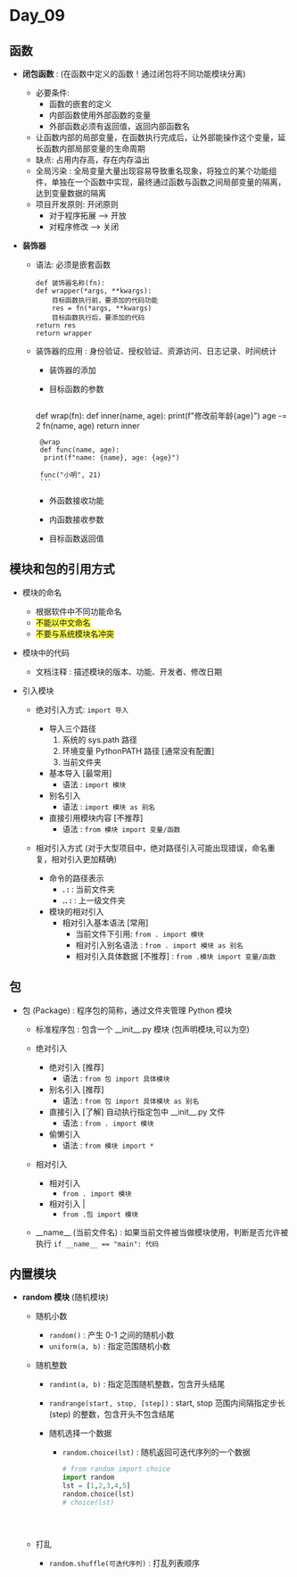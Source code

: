# Day_09

## 函数

+ **闭包函数** : (在函数中定义的函数！通过闭包将不同功能模块分离)
    
    + 必要条件:
        + 函数的嵌套的定义
        + 内部函数使用外部函数的变量
        + 外部函数必须有返回值，返回内部函数名
    + 让函数内部的局部变量，在函数执行完成后，让外部能操作这个变量，延长函数内部局部变量的生命周期
    + 缺点: 占用内存高，存在内存溢出
    + 全局污染 : 全局变量大量出现容易导致重名现象，将独立的某个功能组件，单独在一个函数中实现，最终通过函数与函数之间局部变量的隔离，达到变量数据的隔离
    + 项目开发原则: 开闭原则
        + 对于程序拓展 -->  开放
        + 对程序修改  -->  关闭
    
+ **装饰器**
    
    + 语法: 必须是嵌套函数
        ```
      def 装饰器名称(fn):
        def wrapper(*args, **kwargs):
            目标函数执行前，要添加的代码功能
            res = fn(*args, **kwargs)
            目标函数执行后，要添加的代码
        return res
      return wrapper
      ```
      
    + 装饰器的应用 : 身份验证、授权验证、资源访问、日志记录、时间统计
        + 装饰器的添加
        
        + 目标函数的参数
            ```python
        def wrap(fn):
               def inner(name, age):
                   print(f"修改前年龄{age}")
                   age -= 2
                   fn(name, age)
               return inner
           
           @wrap      
           def func(name, age):
           	print(f"name: {name}, age: {age}")
           
           func("小明", 21)
           ```
           
           
        
        + 外函数接收功能
        + 内函数接收参数
        
        + 目标函数返回值
## 模块和包的引用方式
+ 模块的命名
    + 根据软件中不同功能命名
    + <span style="background: rgba(255, 255, 0, 0.7)">不能以中文命名</span>
    + <span style="background: rgba(255, 255, 0, 0.7)">不要与系统模块名冲突</span>

+ 模块中的代码
    + 文档注释 : 描述模块的版本、功能、开发者、修改日期
    
+ 引入模块
    + 绝对引入方式: `import 导入`
        + 导入三个路径
            1. 系统的 sys.path 路径
            2. 环境变量 PythonPATH 路径 [通常没有配置]
            3. 当前文件夹
        + 基本导入 [最常用]
            + 语法 : `import 模块`
        + 别名引入
            + 语法 : `import 模块 as 别名`
        + 直接引用模块内容 [不推荐]
            + 语法 : `from 模块 import 变量/函数`
    
    + 相对引入方式 (对于大型项目中，绝对路径引入可能出现错误，命名重复，相对引入更加精确)
        + 命令的路径表示
            + **. :** : 当前文件夹
            + **.. :** : 上一级文件夹
        + 模块的相对引入
            + 相对引入基本语法 [常用]
                + 当前文件下引用: `from . import 模块`
                + 相对引入别名语法 : `from . import 模块 as 别名`
                + 相对引入具体数据 [不推荐] : `from .模块 import 变量/函数`
                
## 包 
+ 包 (Package) : 程序包的简称，通过文件夹管理 Python 模块
    + 标准程序包 : 包含一个 \_\_init__.py 模块 (包声明模块,可以为空)                
    
    + 绝对引入
        + 绝对引入 [推荐]
            + 语法 : `from 包 import 具体模块`
        + 别名引入 [推荐]
            + 语法 : `from 包 import 具体模块 as 别名`
        + 直接引入 [了解] 自动执行指定包中 \_\_init__.py 文件
            + 语法 : `from . import 模块`
        + 偷懒引入
            + 语法 : `from 模块 import *`
    + 相对引入
        + 相对引入
            + `from . import 模块`
        + 相对引入 |
            + `from .包 import 模块`
    + \_\_name\_\_ (当前文件名) : 如果当前文件被当做模块使用，判断是否允许被执行
        `if __name__ == "main": 代码`
## 内置模块

+ **random 模块** (随机模块)
    
    + 随机小数
    
        + `random()` : 产生 0-1 之间的随机小数 
        + `uniform(a, b)` : 指定范围随机小数
        
    + 随机整数
        + `randint(a, b)` : 指定范围随机整数，包含开头结尾
          
        + `randrange(start, stop, [step])` : start, stop 范围内间隔指定步长 (step) 的整数，包含开头不包含结尾
          
        + 随机选择一个数据
            + `random.choice(lst)` : 随机返回可迭代序列的一个数据
                
              ```python
              # from random import choice
              import random
              lst = [1,2,3,4,5]
              random.choice(lst)
              # choice(lst)
          ```
            
    
    + 打乱
        
        + `random.shuffle(可迭代序列)` : 打乱列表顺序